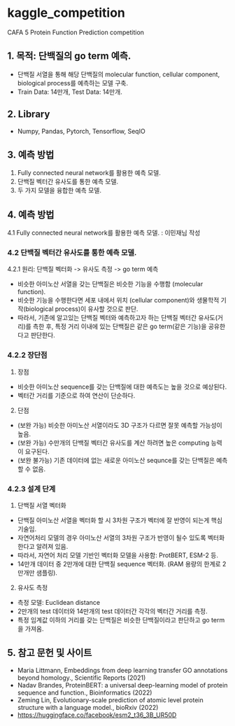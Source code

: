 # kaggle_competition
CAFA 5 Protein Function Prediction competition

## 1. 목적: 단백질의 go term 예측.
- 단백질 서열을 통해 해당 단백질의 molecular function, cellular component, biological process를 예측하는 모델 구축.
- Train Data: 14만개, Test Data: 14만개.

## 2. Library
- Numpy, Pandas, Pytorch, Tensorflow, SeqIO

## 3. 예측 방법
1) Fully connected neural network를 활용한 예측 모델.
2) 단백질 벡터간 유사도를 통한 예측 모델.
3) 두 가지 모델을 융합한 예측 모델.

## 4. 예측 방법
4.1 Fully connected neural network를 활용한 예측 모델.
: 이민재님 작성

### 4.2 단백질 벡터간 유사도를 통한 예측 모델.
4.2.1 원리: 단백질 벡터화 -> 유사도 측정 -> go term 예측
- 비슷한 아미노산 서열을 갖는 단백질은 비슷한 기능을 수행함 (molecular function).
- 비슷한 기능을 수행한다면 세포 내에서 위치 (cellular component)와 생물학적 기작(biological process)이 유사할 것으로 판단.
- 따라서, 기존에 알고있는 단백질 벡터와 예측하고자 하는 단백질 벡터간 유사도(거리)를 측한 후, 특정 거리 이내에 있는 단백질은 같은 go term(같은 기능)을 공유한다고 판단한다. 

### 4.2.2 장단점
1) 장점
- 비슷한 아미노산 sequence를 갖는 단백질에 대한 예측도는 높을 것으로 예상된다.
- 벡터간 거리를 기준으로 하여 연산이 단순하다.

2) 단점
- (보완 가능) 비슷한 아미노산 서열이라도 3D 구조가 다르면 잘못 예측할 가능성이 높음.
- (보완 가능) 수만개의 단백질 벡터간 유사도를 계산 하려면 높은 computing 능력이 요구된다. 
- (보완 불가능) 기존 데이터에 없는 새로운 아미노산 sequnce를 갖는 단백질은 예측할 수 없음. 

### 4.2.3 설계 단계 
1) 단백질 서열 벡터화
- 단백질 아미노산 서열을 벡터화 할 시 3차원 구조가 벡터에 잘 반영이 되는게 핵심 기술임.
- 자연어처리 모델의 경우 아미노산 서열의 3차원 구조가 반영이 될수 있도록 벡터화 한다고 알려져 있음.
- 따라서, 자연어 처리 모델 기반인 벡터화 모델을 사용함: ProtBERT, ESM-2 등.   
- 14만개 데이터 중 2만개에 대한 단백질 sequence 벡터화. (RAM 용량의 한계로 2만개만 샘플링).

2) 유사도 측정 
- 측정 모델: Euclidean distance
- 2만개의 test 데이터와 14만개의 test 데이터간 각각의 벡터간 거리를 측정.
- 특정 임계값 이하의 거리를 갖는 단백질은 비슷한 단백질이라고 판단하고 go term을 가져옴.   

## 5. 참고 문헌 및 사이트
- Maria Littmann, Embeddings from deep learning transfer GO annotations beyond homology., Scientific Reports (2021) 
- Nadav Brandes, ProteinBERT: a universal deep-learning model of protein sequence and function., Bioinformatics (2022)
- Zeming Lin, Evolutionary-scale prediction of atomic level protein structure with a language model., bioRxiv (2022)
- https://huggingface.co/facebook/esm2_t36_3B_UR50D
